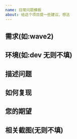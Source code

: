 ```yaml
---
name: 日常问题模板
about: 给这个项目提一些建议、想法
---
```


## 需求(如:wave2)

## 环境(如:dev 无则不填)

## 描述问题

## 如何复现

## 您的期望

## 相关截图(无则不填)

